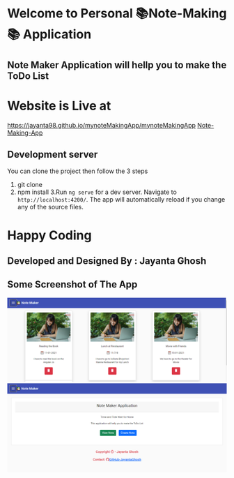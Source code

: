 # Welcome to Personal 📚Note-Making📚  Application
## Note Maker Application will hellp you to make the ToDo List
# Website is Live at 
  https://jayanta98.github.io/mynoteMakingApp/mynoteMakingApp
  [Note-Making-App]( https://jayanta98.github.io/mynoteMakingApp/mynoteMakingApp)

## Development server
You can clone the project then follow the 3 steps
1. git clone <repository link>
2. npm install
3.Run `ng serve` for a dev server. Navigate to `http://localhost:4200/`. The app will automatically reload if you change any of the source files.
  
  
# Happy Coding
## Developed and Designed By : Jayanta Ghosh


## Some Screenshot of The App 
![Application](https://github.com/Jayanta98/mynoteMakingApp/blob/main/notemakling%20app%20preview.PNG)
![Application](https://github.com/Jayanta98/mynoteMakingApp/blob/main/notemaking%20appPNG.PNG)



